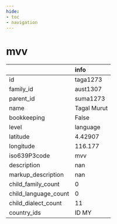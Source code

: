 ```yaml
---
hide:
- toc
- navigation
---
```

# mvv
|                      | info        |
|:---------------------|:------------|
| id                   | taga1273    |
| family_id            | aust1307    |
| parent_id            | suma1273    |
| name                 | Tagal Murut |
| bookkeeping          | False       |
| level                | language    |
| latitude             | 4.42907     |
| longitude            | 116.177     |
| iso639P3code         | mvv         |
| description          | nan         |
| markup_description   | nan         |
| child_family_count   | 0           |
| child_language_count | 0           |
| child_dialect_count  | 11          |
| country_ids          | ID MY       |